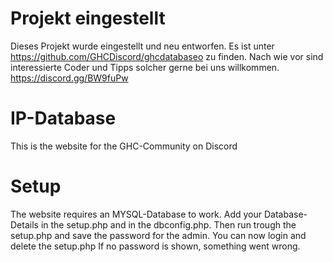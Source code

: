 # Projekt eingestellt
Dieses Projekt wurde eingestellt und neu entworfen. Es ist unter https://github.com/GHCDiscord/ghcdatabaseo zu finden.
Nach wie vor sind interessierte Coder und Tipps solcher gerne bei uns willkommen.
https://discord.gg/BW9fuPw


# IP-Database
This is the website for the GHC-Community on Discord

# Setup
The website requires an MYSQL-Database to work.
Add your Database-Details in the setup.php and in the dbconfig.php.
Then run trough the setup.php and save the password for the admin.
You can now login and delete the setup.php
If no password is shown, something went wrong.
